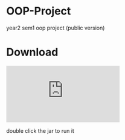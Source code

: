 # OOP-Project
year2 sem1 oop project (public version)



# Download

![AppointmentApp.jar](https://github.com/eric2788/OOP-Project/raw/master/AppointmentApp.jar)

double click the jar to run it
